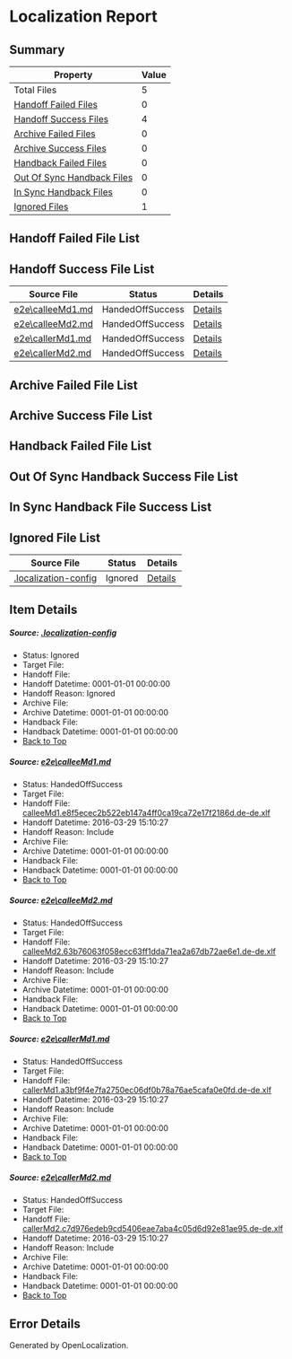 # <a name='report-top'></a> Localization Report

## Summary
 Property | Value 
 -------- | ----- 
 Total Files | 5
[ Handoff Failed Files ](#handoff-failed-list)| 0
[ Handoff Success Files ](#handoff-success-list)| 4
[ Archive Failed Files ](#archive-failed-list)| 0
[ Archive Success Files ](#archive-success-list)| 0
[ Handback Failed Files ](#handback-failed-list)| 0
[ Out Of Sync Handback Files ](#outofsync-handback-success-list)| 0
[ In Sync Handback Files ](#insync-handback-success-list)| 0
[ Ignored Files ](#ignored-list)| 1

## <a name='handoff-failed-list'></a> Handoff Failed File List

## <a name='handoff-success-list'></a> Handoff Success File List
 Source File | Status | Details 
 ----------- | ------ | ------- 
 [e2e\calleeMd1.md](https://github.com/OpenLocalizationTest/oltest/blob/e04d5a257b9c6d629155bafcb0366b9817b4b1d1/e2e/calleeMd1.md) | HandedOffSuccess | [Details](#9d2476bae83f8eafa7fcb4d594d01c706d7a99661)
 [e2e\calleeMd2.md](https://github.com/OpenLocalizationTest/oltest/blob/e04d5a257b9c6d629155bafcb0366b9817b4b1d1/e2e/calleeMd2.md) | HandedOffSuccess | [Details](#33c09ff7dcb712140ecd8e98dc3f0e885c10ea032)
 [e2e\callerMd1.md](https://github.com/OpenLocalizationTest/oltest/blob/e04d5a257b9c6d629155bafcb0366b9817b4b1d1/e2e/callerMd1.md) | HandedOffSuccess | [Details](#f30d46065dff526518d76ef05f12f430b39eac6a3)
 [e2e\callerMd2.md](https://github.com/OpenLocalizationTest/oltest/blob/e04d5a257b9c6d629155bafcb0366b9817b4b1d1/e2e/callerMd2.md) | HandedOffSuccess | [Details](#343b20db32a3404990abaf9e1a00ddb8a77ae7334)

## <a name='archive-failed-list'></a> Archive Failed File List

## <a name='archive-success-list'></a> Archive Success File List

## <a name='handback-failed-list'></a> Handback Failed File List

## <a name='outofsync-handback-success-list'></a> Out Of Sync Handback Success File List

## <a name='insync-handback-success-list'></a> In Sync Handback File Success List

## <a name='ignored-list'></a> Ignored File List
 Source File | Status | Details 
 ----------- | ------ | ------- 
 [.localization-config](https://github.com/OpenLocalizationTest/oltest/blob/e04d5a257b9c6d629155bafcb0366b9817b4b1d1/.localization-config) | Ignored | [Details](#66aca4b1c2f43b14ec41e0e427345df94af1d5e10)

## Item Details
##### <a name='66aca4b1c2f43b14ec41e0e427345df94af1d5e10'></a> Source: [.localization-config](https://github.com/OpenLocalizationTest/oltest/blob/e04d5a257b9c6d629155bafcb0366b9817b4b1d1/.localization-config)
* Status: Ignored
* Target File: 
* Handoff File: 
* Handoff Datetime: 0001-01-01 00:00:00
* Handoff Reason: Ignored
* Archive File: 
* Archive Datetime: 0001-01-01 00:00:00
* Handback File: 
* Handback Datetime: 0001-01-01 00:00:00
* [Back to Top](#report-top)

##### <a name='9d2476bae83f8eafa7fcb4d594d01c706d7a99661'></a> Source: [e2e\calleeMd1.md](https://github.com/OpenLocalizationTest/oltest/blob/e04d5a257b9c6d629155bafcb0366b9817b4b1d1/e2e/calleeMd1.md)
* Status: HandedOffSuccess
* Target File: 
* Handoff File: [calleeMd1.e8f5ecec2b522eb147a4ff0ca19ca72e17f2186d.de-de.xlf](https://github.com/OpenLocalizationTestOrg/olhandoff-e2e/blob/7e1578d718b022caca2aa5e7d14668c63bf1924c/ol-handoff/OpenLocalizationTestOrg/oltest.de-de/ci/ht/calleeMd1.e8f5ecec2b522eb147a4ff0ca19ca72e17f2186d.de-de.xlf)
* Handoff Datetime: 2016-03-29 15:10:27
* Handoff Reason: Include
* Archive File: 
* Archive Datetime: 0001-01-01 00:00:00
* Handback File: 
* Handback Datetime: 0001-01-01 00:00:00
* [Back to Top](#report-top)

##### <a name='33c09ff7dcb712140ecd8e98dc3f0e885c10ea032'></a> Source: [e2e\calleeMd2.md](https://github.com/OpenLocalizationTest/oltest/blob/e04d5a257b9c6d629155bafcb0366b9817b4b1d1/e2e/calleeMd2.md)
* Status: HandedOffSuccess
* Target File: 
* Handoff File: [calleeMd2.63b76063f058ecc63ff1dda71ea2a67db72ae6e1.de-de.xlf](https://github.com/OpenLocalizationTestOrg/olhandoff-e2e/blob/7e1578d718b022caca2aa5e7d14668c63bf1924c/ol-handoff/OpenLocalizationTestOrg/oltest.de-de/ci/ht/calleeMd2.63b76063f058ecc63ff1dda71ea2a67db72ae6e1.de-de.xlf)
* Handoff Datetime: 2016-03-29 15:10:27
* Handoff Reason: Include
* Archive File: 
* Archive Datetime: 0001-01-01 00:00:00
* Handback File: 
* Handback Datetime: 0001-01-01 00:00:00
* [Back to Top](#report-top)

##### <a name='f30d46065dff526518d76ef05f12f430b39eac6a3'></a> Source: [e2e\callerMd1.md](https://github.com/OpenLocalizationTest/oltest/blob/e04d5a257b9c6d629155bafcb0366b9817b4b1d1/e2e/callerMd1.md)
* Status: HandedOffSuccess
* Target File: 
* Handoff File: [callerMd1.a3bf9f4e7fa2750ec06df0b78a76ae5cafa0e0fd.de-de.xlf](https://github.com/OpenLocalizationTestOrg/olhandoff-e2e/blob/7e1578d718b022caca2aa5e7d14668c63bf1924c/ol-handoff/OpenLocalizationTestOrg/oltest.de-de/ci/ht/callerMd1.a3bf9f4e7fa2750ec06df0b78a76ae5cafa0e0fd.de-de.xlf)
* Handoff Datetime: 2016-03-29 15:10:27
* Handoff Reason: Include
* Archive File: 
* Archive Datetime: 0001-01-01 00:00:00
* Handback File: 
* Handback Datetime: 0001-01-01 00:00:00
* [Back to Top](#report-top)

##### <a name='343b20db32a3404990abaf9e1a00ddb8a77ae7334'></a> Source: [e2e\callerMd2.md](https://github.com/OpenLocalizationTest/oltest/blob/e04d5a257b9c6d629155bafcb0366b9817b4b1d1/e2e/callerMd2.md)
* Status: HandedOffSuccess
* Target File: 
* Handoff File: [callerMd2.c7d976edeb9cd5406eae7aba4c05d6d92e81ae95.de-de.xlf](https://github.com/OpenLocalizationTestOrg/olhandoff-e2e/blob/7e1578d718b022caca2aa5e7d14668c63bf1924c/ol-handoff/OpenLocalizationTestOrg/oltest.de-de/ci/ht/callerMd2.c7d976edeb9cd5406eae7aba4c05d6d92e81ae95.de-de.xlf)
* Handoff Datetime: 2016-03-29 15:10:27
* Handoff Reason: Include
* Archive File: 
* Archive Datetime: 0001-01-01 00:00:00
* Handback File: 
* Handback Datetime: 0001-01-01 00:00:00
* [Back to Top](#report-top)


## Error Details

Generated by OpenLocalization.

